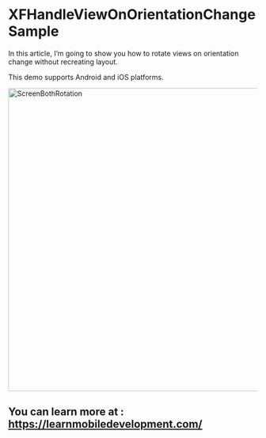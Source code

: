 # XFHandleViewOnOrientationChangeSample

  In this article, I’m going to show you how to rotate views on orientation change without recreating layout.

This demo supports Android and iOS platforms.

<img width="612" alt="ScreenBothRotation" src="https://user-images.githubusercontent.com/48187633/202919357-e10e4af7-ae73-4a01-888e-5c71cd46c74a.png">


## You can learn more at : https://learnmobiledevelopment.com/

